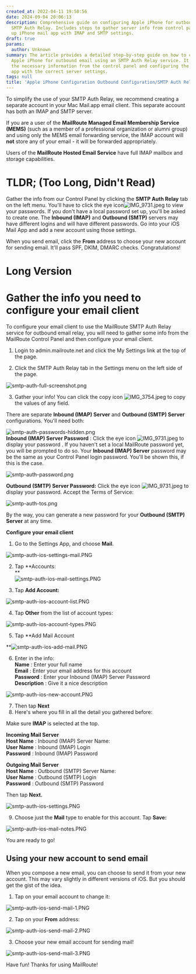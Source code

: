 ```yaml
---
created_at: 2022-04-11 19:50:56
date: 2024-09-04 20:06:13
description: Comprehensive guide on configuring Apple iPhone for outbound email via
  SMTP Auth Relay. Includes steps to gather server info from control panel and set
  up iPhone mail app with IMAP and SMTP settings.
draft: true
params:
  author: Unknown
summary: The article provides a detailed step-by-step guide on how to configure an
  Apple iPhone for outbound email using an SMTP Auth Relay service. It covers gathering
  the necessary information from the control panel and configuring the iPhone's mail
  app with the correct server settings.
tags: null
title: 'Apple iPhone Configuration Outbound Configuration/SMTP Auth Relay '
---
```



To simplify the use of your SMTP Auth Relay, we recommend creating a separate
account in your Mac Mail.app email client. This separate account has both an
IMAP and SMTP server.  
  
If you are a user of the **MailRoute Managed Email Membership Service (MEMS)**
(such as a member of a professional organization or alumni group) and using
only the MEMS email forwarding service, the IMAP account will **not** store
any of your email - it will be forwarded appropriately.  
  
Users of the **MailRoute Hosted Email Service** have full IMAP mailbox and
storage capabilities.

# **TLDR; (Too Long, Didn't Read)**

Gather the info from our Control Panel by clicking the **SMTP Auth Relay** tab
on the left menu. You'll have to click the eye
icon![IMG_9731.jpeg](23865163677459.jpeg) to view your passwords. If you don't
have a local password set up, you'll be asked to create one. The **Inbound
(IMAP)** and **Outbound (SMTP)** servers may have different logins and will
have different passwords. Go into your iOS Mail App and add a new account
using those settings.

When you send email, click the **From** address to choose your new account for
sending email. It'll pass SPF, DKIM, DMARC checks. Congratulations!

# **Long Version**

# Gather the info you need to configure your email client

To configure your email client to use the MailRoute SMTP Auth Relay service
for outbound email relay, you will need to gather some info from the MailRoute
Control Panel and then configure your email client.

  1. Login to admin.mailroute.net and click the My Settings link at the top of the page.  
  

  2. Click the SMTP Auth Relay tab in the Settings menu on the left side of the page.   
  
![smtp-auth-full-screenshot.png](27059414694419.png)  
  

  3. Gather your info! You can click the copy icon ![IMG_3754.jpeg](23865149345683.jpeg) to copy the values of any field.  
  
There are separate **Inbound (IMAP) Server** and **Outbound (SMTP) Server**
configurations. You'll need both:  
  
![smtp-auth-passwords-hidden.png](27059414712083.png)  
 **Inbound (IMAP) Server Password** : Click the eye icon
![IMG_9731.jpeg](23865163677459.jpeg) to display your password . If you
haven't set a local MailRoute password yet, you will be prompted to do so.
Your **Inbound (IMAP) Server** password may be the same as your Control Panel
login password. You'll be shown this, if this is the case.  
  
![smtp-auth-password.png](27059442775827.png)  
  
 **Outbound (SMTP) Server Password:** Click the eye icon
![IMG_9731.jpeg](23865163677459.jpeg) to display your password. Accept the
Terms of Service:  
  
![smtp-auth-tos.png](27059414739091.png)  
  
By the way, you can generate a new password for your **Outbound (SMTP)
Server** at any time.

  
**Configure your email client**

  1. Go to the Settings App, and choose **Mail**.  
  
![smtp-auth-ios-settings-mail.PNG](27059414747539.png)  
  

  2. Tap **Accounts:  
**  
![smtp-auth-ios-mail-settings.PNG](27059414763155.png)  
  

  3. Tap **Add Account:**  
  
![smtp-auth-ios-account-list.PNG](27059414773139.png)  
  

  4. Tap **Other** from the list of account types:  
  
![smtp-auth-ios-account-types.PNG](27059442826387.png)  
  

  5. Tap **Add Mail Account  
  
**![smtp-auth-ios-add-mail.PNG](27059442836627.png)  
  

  6. Enter in the info:  
**Name** : Enter your full name  
**Email** : Enter your email address for this account  
**Password** : Enter your Inbound (IMAP) Server Password  
**Description** : Give it a nice description  
  
![smtp-auth-ios-new-account.PNG](27059414798099.png)

  7. Then tap **Next**
  8. Here's where you fill in all the detail you gathered before:  
  
Make sure **IMAP** is selected at the top.  
  
**Incoming Mail Server**  
**Host Name** : Inbound (IMAP) Server Name:  
**User Name** : Inbound (IMAP) Login  
**Password** : Inbound (IMAP) Password  
  
 **Outgoing Mail Server**  
**Host Name** : Outbound (SMTP) Server Name:  
**User Name** : Outbound (SMTP) Login  
**Password** : Outbound (SMTP) Password  
  
Then tap **Next.**  
  
![smtp-auth-ios-settings.PNG](27059414814611.png)  
  

  9. Choose just the **Mail** type to enable for this account. Tap **Save:**  
  
![smtp-auth-ios-mail-notes.PNG](27059442868243.png)  
  

You are ready to go!  
  

## Using your new account to send email

When you compose a new email, you can choose to send it from your new account.
This may vary slightly in different versions of iOS. But you should get the
gist of the idea.

  1. Tap on your email account to change it:  
  
![smtp-auth-ios-send-mail-1.PNG](27059442898707.png)  
  

  2. Tap on your **From** address:  
  
![smtp-auth-ios-send-mail-2.PNG](27059442908819.png)  
  

  3. Choose your new email account for sending mail!  
  
![smtp-auth-ios-send-mail-3.PNG](27059414860819.png)

Have fun! Thanks for using MailRoute!

